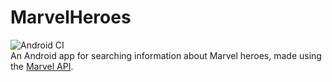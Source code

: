 # MarvelHeroes
![Android CI](https://github.com/Tiburtina-Valley/MarvelHeroes/workflows/Android%20CI/badge.svg?branch=master)  
An Android app for searching information about Marvel heroes, made using the [Marvel API](https://developer.marvel.com/documentation/getting_started).
